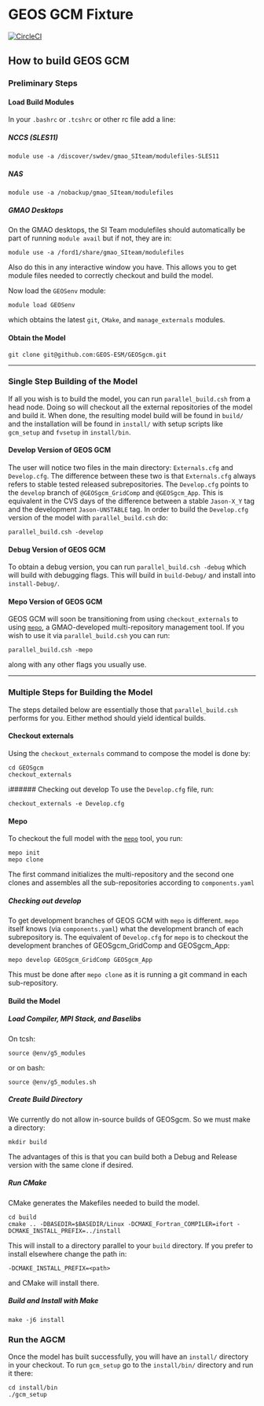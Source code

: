 # GEOS GCM Fixture
[![CircleCI](https://circleci.com/gh/GEOS-ESM/GEOSgcm.svg?style=svg)](https://circleci.com/gh/GEOS-ESM/GEOSgcm)

## How to build GEOS GCM

### Preliminary Steps

#### Load Build Modules

In your `.bashrc` or `.tcshrc` or other rc file add a line:

##### NCCS (SLES11)

```
module use -a /discover/swdev/gmao_SIteam/modulefiles-SLES11
```

##### NAS
```
module use -a /nobackup/gmao_SIteam/modulefiles
```

##### GMAO Desktops
On the GMAO desktops, the SI Team modulefiles should automatically be
part of running `module avail` but if not, they are in:

```
module use -a /ford1/share/gmao_SIteam/modulefiles
```

Also do this in any interactive window you have. This allows you to get module files needed to correctly checkout and build the model.

Now load the `GEOSenv` module:
```
module load GEOSenv
```
which obtains the latest `git`, `CMake`, and `manage_externals` modules.

#### Obtain the Model

```
git clone git@github.com:GEOS-ESM/GEOSgcm.git
```

---

### Single Step Building of the Model

If all you wish is to build the model, you can run `parallel_build.csh` from a head node. Doing so will checkout all the external repositories of the model and build it. When done, the resulting model build will be found in `build/` and the installation will be found in `install/` with setup scripts like `gcm_setup` and `fvsetup` in `install/bin`.

#### Develop Version of GEOS GCM

The user will notice two files in the main directory: `Externals.cfg` and `Develop.cfg`. The difference between these two is that `Externals.cfg` always refers to stable tested released subrepositories. The `Develop.cfg` points to the `develop` branch of `@GEOSgcm_GridComp` and `@GEOSgcm_App`. This is equivalent in the CVS days of the difference between a stable `Jason-X_Y` tag and the development `Jason-UNSTABLE` tag. In order to build the `Develop.cfg` version of the model with `parallel_build.csh` do:
```
parallel_build.csh -develop
```

#### Debug Version of GEOS GCM

To obtain a debug version, you can run `parallel_build.csh -debug` which will build with debugging flags. This will build in `build-Debug/` and install into `install-Debug/`.

#### Mepo Version of GEOS GCM

GEOS GCM will soon be transitioning from using `checkout_externals` to
using [`mepo`](https://github.com/GEOS-ESM/mepo), a GMAO-developed
multi-repository management tool. If you wish to use it via
`parallel_build.csh` you can run:
```
parallel_build.csh -mepo
```
along with any other flags you usually use.

---

### Multiple Steps for Building the Model

The steps detailed below are essentially those that `parallel_build.csh` performs for you. Either method should yield identical builds.

#### Checkout externals

Using the `checkout_externals` command to compose the model is done by:

```
cd GEOSgcm
checkout_externals
```
i###### Checking out develop 
To use the `Develop.cfg` file, run:
```
checkout_externals -e Develop.cfg
```

#### Mepo

To checkout the full model with the
[`mepo`](https://github.com/GEOS-ESM/mepo) tool, you run:

```
mepo init
mepo clone
```

The first command initializes the multi-repository and the second one
clones and assembles all the sub-repositories according to
`components.yaml`

##### Checking out develop

To get development branches of GEOS GCM with `mepo` is different. `mepo`
itself knows (via `components.yaml`) what the development branch of each
subrepository is. The equivalent of `Develop.cfg` for `mepo` is to
checkout the development branches of GEOSgcm_GridComp and GEOSgcm_App:
```
mepo develop GEOSgcm_GridComp GEOSgcm_App
```

This must be done after `mepo clone` as it is running a git command in
each sub-repository.

#### Build the Model

##### Load Compiler, MPI Stack, and Baselibs
On tcsh:
```
source @env/g5_modules
```
or on bash:
```
source @env/g5_modules.sh
```

##### Create Build Directory
We currently do not allow in-source builds of GEOSgcm. So we must make a directory:
```
mkdir build
```
The advantages of this is that you can build both a Debug and Release version with the same clone if desired.

##### Run CMake
CMake generates the Makefiles needed to build the model.
```
cd build
cmake .. -DBASEDIR=$BASEDIR/Linux -DCMAKE_Fortran_COMPILER=ifort -DCMAKE_INSTALL_PREFIX=../install
```
This will install to a directory parallel to your `build` directory. If you prefer to install elsewhere change the path in:
```
-DCMAKE_INSTALL_PREFIX=<path>
```
and CMake will install there.

##### Build and Install with Make
```
make -j6 install
```

### Run the AGCM

Once the model has built successfully, you will have an `install/` directory in your checkout. To run `gcm_setup` go to the `install/bin/` directory and run it there:
```
cd install/bin
./gcm_setup
```
